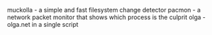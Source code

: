 muckolla - a simple and fast filesystem change detector
pacmon   - a network packet monitor that shows which process is the culprit
olga     - olga.net in a single script
